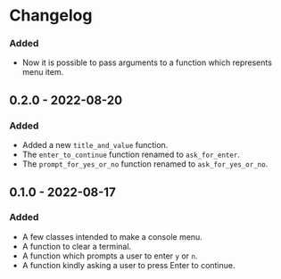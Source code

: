 # Changelog

<!-- ## [Unreleased] -->

### Added

- Now it is possible to pass arguments to a function which represents menu item.

## 0.2.0 - 2022-08-20

### Added

- Added a new `title_and_value` function.
- The `enter_to_continue` function renamed to `ask_for_enter`.
- The `prompt_for_yes_or_no` function renamed to `ask_for_yes_or_no`.

## 0.1.0 - 2022-08-17

### Added

- A few classes intended to make a console menu.
- A function to clear a terminal.
- A function which prompts a user to enter `y` or `n`.
- A function kindly asking a user to press Enter to continue.